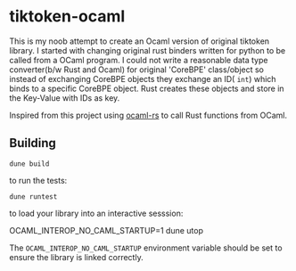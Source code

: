 # tiktoken-ocaml
This is my noob attempt to create an Ocaml version of original tiktoken library. I started with changing original rust binders written for python to be called from a OCaml program. I could not write a reasonable data type converter(b/w Rust and Ocaml) for original 'CoreBPE' class/object so instead of exchanging CoreBPE objects they exchange an ID( `int`) which binds to  a specific CoreBPE object. Rust creates these objects and store in the Key-Value with IDs as key.

Inspired from this project using [ocaml-rs](https://github.com/zshipko/ocaml-rs) to call Rust functions from OCaml.


## Building

    dune build

to run the tests:

    dune runtest

to load your library into an interactive sesssion:

  OCAML_INTEROP_NO_CAML_STARTUP=1 dune utop

The `OCAML_INTEROP_NO_CAML_STARTUP` environment variable should be set to ensure
the library is linked correctly.


